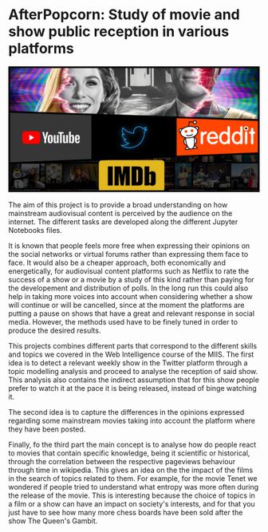 # AfterPopcorn: Study of movie and show public reception in various platforms 
![alt text](https://github.com/david8more/AfterPopcorn/blob/main/data/header.png)


The aim of this project is to provide a broad understanding on how mainstream audiovisual content is perceived by the audience on the internet. The different tasks are developed along the different Jupyter Notebooks files.

It is known that people feels more free when expressing their opinions on the social networks or virtual forums rather than expressing them face to face. It would also be a cheaper approach, both economically and energetically, for audiovisual content platforms such as Netflix to rate the success of a show or a movie by a study of this kind rather than paying for the developement and distribution of polls. In the long run this could also help in taking more voices into account when considering whether a show will continue or will be cancelled, since at the moment the platforms are putting a pause on shows that have a great and relevant response in social media. However, the methods used have to be finely tuned in order to produce the desired results.

This projects combines different parts that correspond to the different skills and topics we covered in the Web Intelligence course of the MIIS. The first idea is to detect a relevant weekly show in the Twitter platform through a topic modelling analysis and proceed to analyse the reception of said show. This analysis also contains the indirect assumption that for this show people prefer to watch it at the pace it is being released, instead of binge watching it. 

The second idea is to capture the differences in the opinions expressed regarding some mainstream movies taking into account the platform where they have been posted. 

Finally, fo the third part the main concept is to analyse how do people react to movies that contain specific knowledge, being it scientific or historical, through the correlation between the respective pageviews behaviour through time in wikipedia. This gives an idea on the the impact of the films in the search of topics related to them. For example, for the movie Tenet we wondered if people tried to understand what entropy was more often during the release of the movie. This is interesting because the choice of topics in a film or a show can have an impact on society's interests, and for that you just have to see how many more chess boards have been sold after the show The Queen's Gambit.
